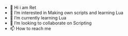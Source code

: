 - 👋 Hi i am  Ret
- 👀 I’m interested in Making own scripts and learning Lua
- 🌱 I’m currently learning Lua
- 💞️ I’m looking to collaborate on Scripting
- 📫 How to reach me 

<!---
CreateAScript/CreateAScript is a ✨ special ✨ repository because its `README.md` (this file) appears on your GitHub profile.
You can click the Preview link to take a look at your changes.
--->
